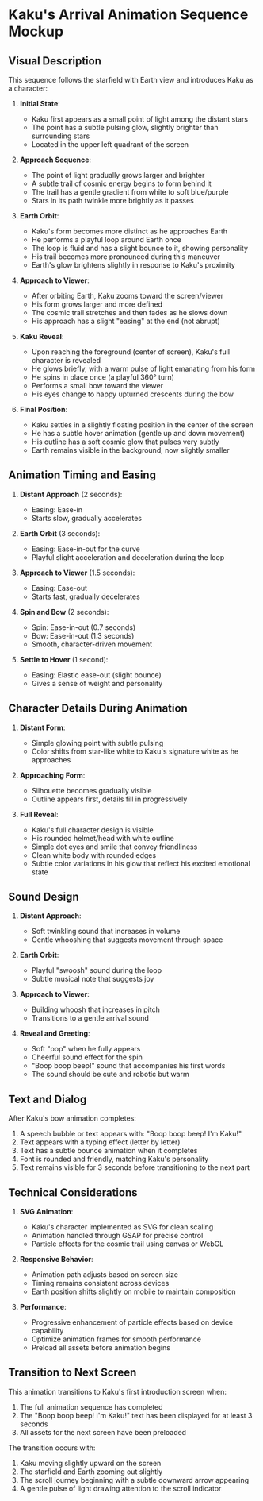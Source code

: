 # Kaku's Arrival Animation Sequence Mockup

## Visual Description

This sequence follows the starfield with Earth view and introduces Kaku as a character:

1. **Initial State**:
   - Kaku first appears as a small point of light among the distant stars
   - The point has a subtle pulsing glow, slightly brighter than surrounding stars
   - Located in the upper left quadrant of the screen

2. **Approach Sequence**:
   - The point of light gradually grows larger and brighter
   - A subtle trail of cosmic energy begins to form behind it
   - The trail has a gentle gradient from white to soft blue/purple
   - Stars in its path twinkle more brightly as it passes

3. **Earth Orbit**:
   - Kaku's form becomes more distinct as he approaches Earth
   - He performs a playful loop around Earth once
   - The loop is fluid and has a slight bounce to it, showing personality
   - His trail becomes more pronounced during this maneuver
   - Earth's glow brightens slightly in response to Kaku's proximity

4. **Approach to Viewer**:
   - After orbiting Earth, Kaku zooms toward the screen/viewer
   - His form grows larger and more defined
   - The cosmic trail stretches and then fades as he slows down
   - His approach has a slight "easing" at the end (not abrupt)

5. **Kaku Reveal**:
   - Upon reaching the foreground (center of screen), Kaku's full character is revealed
   - He glows briefly, with a warm pulse of light emanating from his form
   - He spins in place once (a playful 360° turn)
   - Performs a small bow toward the viewer
   - His eyes change to happy upturned crescents during the bow

6. **Final Position**:
   - Kaku settles in a slightly floating position in the center of the screen
   - He has a subtle hover animation (gentle up and down movement)
   - His outline has a soft cosmic glow that pulses very subtly
   - Earth remains visible in the background, now slightly smaller

## Animation Timing and Easing

1. **Distant Approach** (2 seconds):
   - Easing: Ease-in
   - Starts slow, gradually accelerates

2. **Earth Orbit** (3 seconds):
   - Easing: Ease-in-out for the curve
   - Playful slight acceleration and deceleration during the loop

3. **Approach to Viewer** (1.5 seconds):
   - Easing: Ease-out
   - Starts fast, gradually decelerates

4. **Spin and Bow** (2 seconds):
   - Spin: Ease-in-out (0.7 seconds)
   - Bow: Ease-in-out (1.3 seconds)
   - Smooth, character-driven movement

5. **Settle to Hover** (1 second):
   - Easing: Elastic ease-out (slight bounce)
   - Gives a sense of weight and personality

## Character Details During Animation

1. **Distant Form**:
   - Simple glowing point with subtle pulsing
   - Color shifts from star-like white to Kaku's signature white as he approaches

2. **Approaching Form**:
   - Silhouette becomes gradually visible
   - Outline appears first, details fill in progressively

3. **Full Reveal**:
   - Kaku's full character design is visible
   - His rounded helmet/head with white outline
   - Simple dot eyes and smile that convey friendliness
   - Clean white body with rounded edges
   - Subtle color variations in his glow that reflect his excited emotional state

## Sound Design

1. **Distant Approach**:
   - Soft twinkling sound that increases in volume
   - Gentle whooshing that suggests movement through space

2. **Earth Orbit**:
   - Playful "swoosh" sound during the loop
   - Subtle musical note that suggests joy

3. **Approach to Viewer**:
   - Building whoosh that increases in pitch
   - Transitions to a gentle arrival sound

4. **Reveal and Greeting**:
   - Soft "pop" when he fully appears
   - Cheerful sound effect for the spin
   - "Boop boop beep!" sound that accompanies his first words
   - The sound should be cute and robotic but warm

## Text and Dialog

After Kaku's bow animation completes:
1. A speech bubble or text appears with: "Boop boop beep! I'm Kaku!"
2. Text appears with a typing effect (letter by letter)
3. Text has a subtle bounce animation when it completes
4. Font is rounded and friendly, matching Kaku's personality
5. Text remains visible for 3 seconds before transitioning to the next part

## Technical Considerations

1. **SVG Animation**:
   - Kaku's character implemented as SVG for clean scaling
   - Animation handled through GSAP for precise control
   - Particle effects for the cosmic trail using canvas or WebGL

2. **Responsive Behavior**:
   - Animation path adjusts based on screen size
   - Timing remains consistent across devices
   - Earth position shifts slightly on mobile to maintain composition

3. **Performance**:
   - Progressive enhancement of particle effects based on device capability
   - Optimize animation frames for smooth performance
   - Preload all assets before animation begins

## Transition to Next Screen

This animation transitions to Kaku's first introduction screen when:
1. The full animation sequence has completed
2. The "Boop boop beep! I'm Kaku!" text has been displayed for at least 3 seconds
3. All assets for the next screen have been preloaded

The transition occurs with:
1. Kaku moving slightly upward on the screen
2. The starfield and Earth zooming out slightly
3. The scroll journey beginning with a subtle downward arrow appearing
4. A gentle pulse of light drawing attention to the scroll indicator
